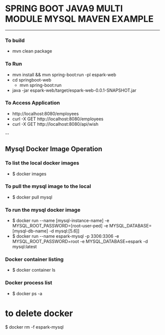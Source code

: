 # SPRING BOOT JAVA9 MULTI MODULE MYSQL MAVEN EXAMPLE 

---

### To build 
* mvn clean package 

### To Run 
* mvn install && mvn spring-boot:run -pl espark-web
* cd springboot-web
    * mvn spring-boot:run 
* java -jar espark-web/target/espark-web-0.0.1-SNAPSHOT.jar

### To Access Application 
* http://localhost:8080/employees
* curl -X GET http://localhost:8080/employees
* curl -X GET http://localhost:8080/api/wish

--

## Mysql Docker Image Operation  

### To list the local docker images
* $ docker images

### To pull the mysql image to the local
* $ docker pull mysql

### To run the mysql docker image
* $ docker run --name [mysql-instance-name] -e MYSQL_ROOT_PASSWORD=[root-user-ped] -e MYSQL_DATABASE=[mysql-db-name] -d mysql:[5.6]]
* $ docker run --name espark-mysql -p 3306:3306 -e MYSQL_ROOT_PASSWORD=root  -e MYSQL_DATABASE=espark  -d mysql:latest

### Docker container listing
* $ docker container ls

### Docker process list 
* $ docker ps -a

# to delete docker 
$ docker rm -f espark-mysql


